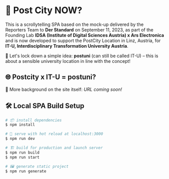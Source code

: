 # 🚀 Post City NOW?

This is a scrollytelling SPA based on the mock-up delivered by the Reporters Team to **Der Standard** on September 11, 2023, as part of the Founding Lab **IDSA (Institute of Digital Sciences Austria) x Ars Electronica** and is now developed to support the PostCity Location in Linz, Austria, for **IT-U, Interdisciplinary Transformation University Austria**.

🎯 Let's lock down a simple idea: **postuni** (can still be called IT-U) – this is about a sensible university location in line with the concept!

## 🌐 Postcity x IT-U = postuni?

🔗 More background on the site itself: _URL coming soon!_

## 🛠️ Local SPA Build Setup

```bash
# 📦 install dependencies
$ npm install

# 🚧 serve with hot reload at localhost:3000
$ npm run dev

# 🏗️ build for production and launch server
$ npm run build
$ npm run start

# 🖼️ generate static project
$ npm run generate
